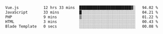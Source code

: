 <!--START_SECTION:waka-->

```txt
Vue.js           12 hrs 33 mins  ███████████████████████▓░   94.02 %
JavaScript       33 mins         █░░░░░░░░░░░░░░░░░░░░░░░░   04.21 %
PHP              9 mins          ▒░░░░░░░░░░░░░░░░░░░░░░░░   01.22 %
HTML             3 mins          ░░░░░░░░░░░░░░░░░░░░░░░░░   00.43 %
Blade Template   0 secs          ░░░░░░░░░░░░░░░░░░░░░░░░░   00.08 %
```

<!--END_SECTION:waka-->

